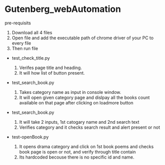 # Gutenberg_webAutomation
pre-requisits

1. Download all 4 files 
2. Open file and add the executable path of chrome driver of your PC to every file 
3. Then run file

* test_check_title.py
    1. Verifes page title and heading. 
    2. It will how list of button present.

* test_search_book.py
    1. Takes category name as input in console window.
    2. It will open given category page and dislpay all the books count available on that page after clicking on loadmore button
    
* test_search_book.py
    1. It will take 2 inputs,  1st catogary name and 2nd search text
    2. Verifies category and it checks search result and alert present or not
 
* test-openBook.py
    1. It opens drama category and click on 1st book poems and checks book page is open or not, and verify through title contain
    2. Its hardcoded becouse there is no specific id and name.
    
